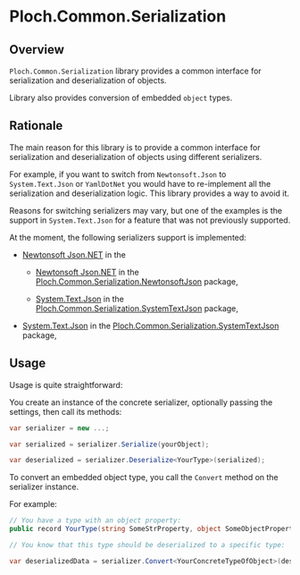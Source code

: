 # Ploch.Common.Serialization

## Overview

`Ploch.Common.Serialization` library provides a common interface for serialization and deserialization of objects.

Library also provides conversion of embedded `object` types.

## Rationale

The main reason for this library is to provide a common interface for serialization and deserialization of objects using
different serializers.

For example, if you want to switch from `Newtonsoft.Json` to `System.Text.Json` or `YamlDotNet` you would have to
re-implement all the serialization and deserialization logic. This library provides a way to avoid it.

Reasons for switching serializers may vary, but one of the examples is the support in `System.Text.Json` for a feature
that was not previously supported.

At the moment, the following serializers support is implemented:

- [Newtonsoft Json.NET](https://www.newtonsoft.com/json) in the
  
  - [Newtonsoft Json.NET](https://www.newtonsoft.com/json) in the
    [Ploch.Common.Serialization.NewtonsoftJson](../Common.Serialization.NewtonsoftJson/README.md) package,
  
  - [System.Text.Json](https://docs.microsoft.com/en-us/dotnet/api/system.text.json) in the
    [Ploch.Common.Serialization.SystemTextJson](../Common.Serialization.SystemTextJson/README.md) package,
- [System.Text.Json](https://docs.microsoft.com/en-us/dotnet/api/system.text.json) in the
  [Ploch.Common.Serialization.SystemTextJson](../Common.Serialization.SystemTextJson/README.md) package,

## Usage

Usage is quite straightforward:

You create an instance of the concrete serializer, optionally passing the settings, then call its methods:

```csharp
var serializer = new ...;

var serialized = serializer.Serialize(yourObject);

var deserialized = serializer.Deserialize<YourType>(serialized);
```

To convert an embedded object type, you call the `Convert` method on the serializer instance.

For example:

```csharp
// You have a type with an object property:
public record YourType(string SomeStrProperty, object SomeObjectProperty);

// You know that this type should be deserialized to a specific type:

var deserializedData = serializer.Convert<YourConcreteTypeOfObject>(deserialized.SomeObjectProperty);
```